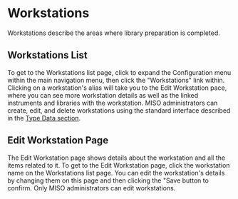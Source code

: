 # Workstations

Workstations describe the areas where library preparation is completed. 



## Workstations List

To get to the Workstations list page, click to expand the Configuration menu within the main navigation menu, then click the "Workstations" link within. Clicking on a workstation's alias will take you to the Edit Workstation pace, where you can see more workstation details as well as the linked instruments and libraries with the workstation. MISO administrators can create, edit, and delete workstations using the standard interface described
in the [Type Data section](../type_data/).



## Edit Workstation Page

The Edit Workstation page shows details about the workstation and all the items related to it. To get to the Edit Workstation page, click the workstation name on the Workstations list page. You can edit the workstation's details by changing them on this page and then clicking the "Save button to confirm. Only MISO administrators can edit workstations.